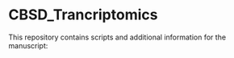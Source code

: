 # CBSD_Trancriptomics
This repository contains scripts and additional information for the manuscript:
